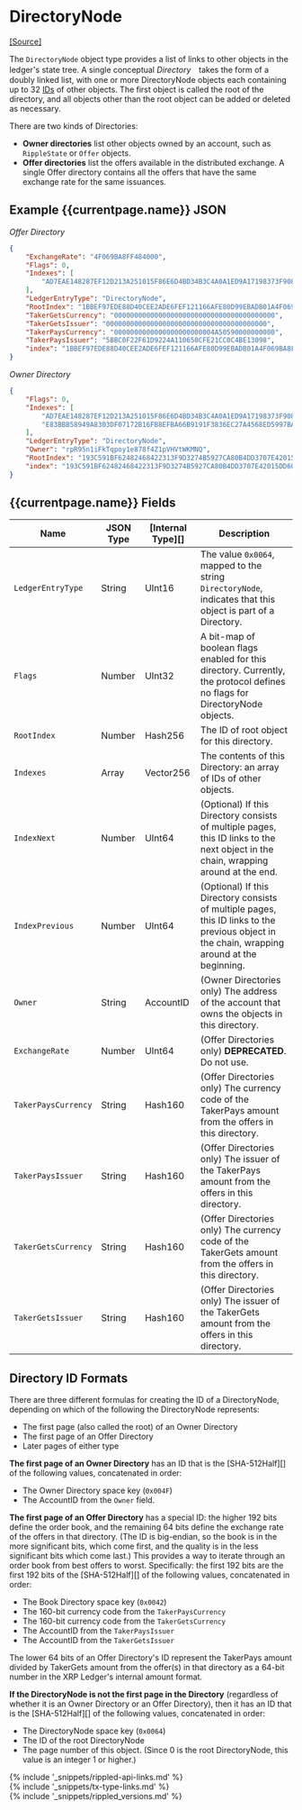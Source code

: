 # DirectoryNode
[[Source]<br>](https://github.com/ripple/rippled/blob/5d2d88209f1732a0f8d592012094e345cbe3e675/src/ripple/protocol/impl/LedgerFormats.cpp#L44 "Source")

The `DirectoryNode` object type provides a list of links to other objects in the ledger's state tree. A single conceptual _Directory_　takes the form of a doubly linked list, with one or more DirectoryNode objects each containing up to 32 [IDs](ledger-data-formats.html#tree-format) of other objects. The first object is called the root of the directory, and all objects other than the root object can be added or deleted as necessary.

There are two kinds of Directories:

* **Owner directories** list other objects owned by an account, such as `RippleState` or `Offer` objects.
* **Offer directories** list the offers available in the distributed exchange. A single Offer directory contains all the offers that have the same exchange rate for the same issuances.

## Example {{currentpage.name}} JSON

<!-- MULTICODE_BLOCK_START -->

*Offer Directory*

```json
{
    "ExchangeRate": "4F069BA8FF484000",
    "Flags": 0,
    "Indexes": [
        "AD7EAE148287EF12D213A251015F86E6D4BD34B3C4A0A1ED9A17198373F908AD"
    ],
    "LedgerEntryType": "DirectoryNode",
    "RootIndex": "1BBEF97EDE88D40CEE2ADE6FEF121166AFE80D99EBADB01A4F069BA8FF484000",
    "TakerGetsCurrency": "0000000000000000000000000000000000000000",
    "TakerGetsIssuer": "0000000000000000000000000000000000000000",
    "TakerPaysCurrency": "0000000000000000000000004A50590000000000",
    "TakerPaysIssuer": "5BBC0F22F61D9224A110650CFE21CC0C4BE13098",
    "index": "1BBEF97EDE88D40CEE2ADE6FEF121166AFE80D99EBADB01A4F069BA8FF484000"
}
```

*Owner Directory*

```json
{
    "Flags": 0,
    "Indexes": [
        "AD7EAE148287EF12D213A251015F86E6D4BD34B3C4A0A1ED9A17198373F908AD",
        "E83BBB58949A8303DF07172B16FB8EFBA66B9191F3836EC27A4568ED5997BAC5"
    ],
    "LedgerEntryType": "DirectoryNode",
    "Owner": "rpR95n1iFkTqpoy1e878f4Z1pVHVtWKMNQ",
    "RootIndex": "193C591BF62482468422313F9D3274B5927CA80B4DD3707E42015DD609E39C94",
    "index": "193C591BF62482468422313F9D3274B5927CA80B4DD3707E42015DD609E39C94"
}
```

<!-- MULTICODE_BLOCK_END -->

## {{currentpage.name}} Fields

| Name              | JSON Type | [Internal Type][] | Description |
|-------------------|-----------|---------------|-------------|
| `LedgerEntryType`   | String    | UInt16    | The value `0x0064`, mapped to the string `DirectoryNode`, indicates that this object is part of a Directory. |
| `Flags`             | Number    | UInt32    | A bit-map of boolean flags enabled for this directory. Currently, the protocol defines no flags for DirectoryNode objects. |
| `RootIndex`         | Number    | Hash256   | The ID of root object for this directory. |
| `Indexes`           | Array     | Vector256 | The contents of this Directory: an array of IDs of other objects. |
| `IndexNext`         | Number    | UInt64    | (Optional) If this Directory consists of multiple pages, this ID links to the next object in the chain, wrapping around at the end. |
| `IndexPrevious`     | Number    | UInt64    | (Optional) If this Directory consists of multiple pages, this ID links to the previous object in the chain, wrapping around at the beginning. |
| `Owner`             | String    | AccountID | (Owner Directories only) The address of the account that owns the objects in this directory. |
| `ExchangeRate`      | Number    | UInt64    | (Offer Directories only) **DEPRECATED**. Do not use. |
| `TakerPaysCurrency` | String    | Hash160   | (Offer Directories only) The currency code of the TakerPays amount from the offers in this directory. |
| `TakerPaysIssuer`   | String    | Hash160   | (Offer Directories only) The issuer of the TakerPays amount from the offers in this directory. |
| `TakerGetsCurrency` | String    | Hash160   | (Offer Directories only) The currency code of the TakerGets amount from the offers in this directory. |
| `TakerGetsIssuer`   | String    | Hash160   | (Offer Directories only) The issuer of the TakerGets amount from the offers in this directory. |

## Directory ID Formats

There are three different formulas for creating the ID of a DirectoryNode, depending on which of the following the DirectoryNode represents:

* The first page (also called the root) of an Owner Directory
* The first page of an Offer Directory
* Later pages of either type

**The first page of an Owner Directory** has an ID that is the [SHA-512Half][] of the following values, concatenated in order:

* The Owner Directory space key (`0x004F`)
* The AccountID from the `Owner` field.

**The first page of an Offer Directory** has a special ID: the higher 192 bits define the order book, and the remaining 64 bits define the exchange rate of the offers in that directory. (The ID is big-endian, so the book is in the more significant bits, which come first, and the quality is in the less significant bits which come last.) This provides a way to iterate through an order book from best offers to worst. Specifically: the first 192 bits are the first 192 bits of the [SHA-512Half][] of the following values, concatenated in order:

* The Book Directory space key (`0x0042`)
* The 160-bit currency code from the `TakerPaysCurrency`
* The 160-bit currency code from the `TakerGetsCurrency`
* The AccountID from the `TakerPaysIssuer`
* The AccountID from the `TakerGetsIssuer`

The lower 64 bits of an Offer Directory's ID represent the TakerPays amount divided by TakerGets amount from the offer(s) in that directory as a 64-bit number in the XRP Ledger's internal amount format.

**If the DirectoryNode is not the first page in the Directory** (regardless of whether it is an Owner Directory or an Offer Directory), then it has an ID that is the [SHA-512Half][] of the following values, concatenated in order:

* The DirectoryNode space key (`0x0064`)
* The ID of the root DirectoryNode
* The page number of this object. (Since 0 is the root DirectoryNode, this value is an integer 1 or higher.)

<!--{# common link defs #}-->
{% include '_snippets/rippled-api-links.md' %}			
{% include '_snippets/tx-type-links.md' %}			
{% include '_snippets/rippled_versions.md' %}
